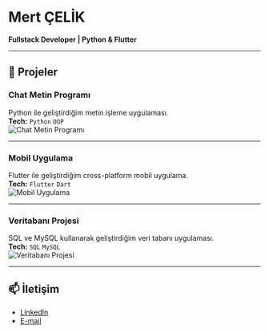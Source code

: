 # Mert ÇELİK

**Fullstack Developer | Python & Flutter**

---

## 🚀 Projeler

### Chat Metin Programı
Python ile geliştirdiğim metin işleme uygulaması.  
**Tech:** `Python` `OOP`  
![Chat Metin Programı](https://via.placeholder.com/250x120.png?text=Chat+Metin+Program%C4%B1)

---

### Mobil Uygulama
Flutter ile geliştirdiğim cross-platform mobil uygulama.  
**Tech:** `Flutter` `Dart`  
![Mobil Uygulama](https://via.placeholder.com/250x120.png?text=Mobil+Uygulama)

---

### Veritabanı Projesi
SQL ve MySQL kullanarak geliştirdiğim veri tabanı uygulaması.  
**Tech:** `SQL` `MySQL`  
![Veritabanı Projesi](https://via.placeholder.com/250x120.png?text=Veritaban%C4%B1+Projesi)

---

## 📫 İletişim
- [LinkedIn](https://www.linkedin.com/in/mertcelik)  
- [E-mail](mailto:ornek@mail.com)  
